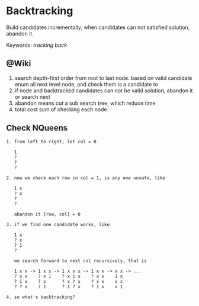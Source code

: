 # Backtracking

Build candidates incrementally, when candidates can not satisfied solution, abandon it.

Keywords: *tracking* *back*

## @Wiki

1. search depth-first order from root to last node. based on valid candidate
   enum all next level node, and check them is a candidate to
2. if node and backtracked candidates can not be valid solution, abandon it
   or search next
3. abandon means cut a sub search tree, which reduce time
4. total cost sum of checking each node

## Check NQueens

```
1. from left to right, let col = 0

   1
   ?
   ?
   ?

2. now we check each row in col = 1, is any one unsafe, like

   1 x
   ? x
   ?
   ?

   abandon it [row, col] = 0

3. if we find one candidate works, like

   1 x
   ? x
   ? 1
   ?

   we search forward to next col recursively, that is

   1 x x -> 1 x x -> 1 x x x -> 1 x x -> x x -> ...
   ? x x    ? x 1    ? x 1 x    ? x x    1 x
   ? 1 x    ? x      ? x ? x    ? x x    x x
   ? ? x    ? 1      ? 1 ? x    ? 1 x    x 1

4. so what's backtracking?
```